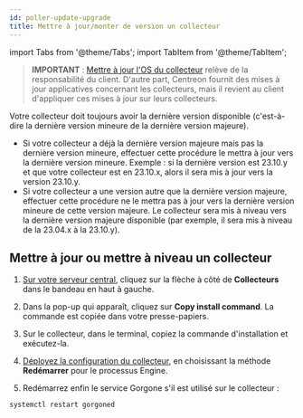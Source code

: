 ```yaml
---
id: poller-update-upgrade
title: Mettre à jour/monter de version un collecteur
---
```


import Tabs from '@theme/Tabs';
import TabItem from '@theme/TabItem';

> **IMPORTANT** : [Mettre à jour l'OS du collecteur](https://thewatch.centreon.com/product-how-to-21/os-updates-security-3136) relève de la responsabilité du client. D'autre part, Centreon fournit des mises à jour applicatives concernant les collecteurs, mais il revient au client d'appliquer ces mises à jour sur leurs collecteurs.

Votre collecteur doit toujours avoir la dernière version disponible (c'est-à-dire la dernière version mineure de la dernière version majeure).

* Si votre collecteur a déjà la dernière version majeure mais pas la dernière version mineure, effectuer cette procédure le mettra à jour vers la dernière version mineure. Exemple : si la dernière version est 23.10.y et que votre collecteur est en 23.10.x, alors il sera mis à jour vers la version 23.10.y.
* Si votre collecteur a une version autre que la dernière version majeure, effectuer cette procédure ne le mettra pas à jour vers la dernière version mineure de cette version majeure. Le collecteur sera mis à niveau vers la dernière version majeure disponible (par exemple, il sera mis à niveau de la 23.04.x à la 23.10.y).

## Mettre à jour ou mettre à niveau un collecteur

1. [Sur votre serveur central](../getting-started/interface.md#accéder-à-linterface-du-serveur-central), cliquez sur la flèche à côté de **Collecteurs** dans le bandeau en haut à gauche.

2. Dans la pop-up qui apparaît, cliquez sur **Copy install command**. La commande est copiée dans votre presse-papiers.

3. Sur le collecteur, dans le terminal, copiez la commande d'installation et exécutez-la.

4. [Déployez la configuration du collecteur](../monitoring/monitoring-servers/deploying-a-configuration.md), 
en choisissant la méthode **Redémarrer** pour le processus Engine.

5. Redémarrez enfin le service Gorgone s'il est utilisé sur le collecteur :

  ```shell
  systemctl restart gorgoned
  ```
